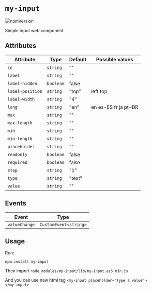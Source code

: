 # `my-input`

![npmVersion](https://img.shields.io/npm/v/my-input?color=blue&style=plastic)

Simple input web component

## Attributes

| Attribute        | Type      | Default | Possible values    |
|------------------|-----------|---------|--------------------|
| `id`             | `string`  | ""      |                    |
| `label`          | `string`  | ""      |                    |
| `label-hidden`   | `boolean` | false   |                    |
| `label-position` | `string`  | "top"   | left top           |
| `label-width`    | `string`  | "4"     |                    |
| `lang`           | `string`  | "en"    |en es-ES fr ja pt-BR|
| `max`            | `string`  | ""      |                    |
| `max-length`     | `string`  | ""      |                    |
| `min`            | `string`  | ""      |                    |
| `min-length`     | `string`  | ""      |                    |
| `placeholder`    | `string`  | ""      |                    |
| `readonly`       | `boolean` | false   |                    |
| `required`       | `boolean` | false   |                    |
| `step`           | `string`  | "1"     |                    |
| `type`           | `string`  | "text"  |                    |
| `value`          | `string`  | ""      |                    |


## Events

| Event         | Type                  |
|---------------|-----------------------|
| `valueChange` | `CustomEvent<string>` |

## Usage

Run:

    npm install my-input

Then import `node_modules/my-input/lib/my-input.es5.min.js`

And you can use new html tag `<my-input placeholder="Type a value"></my-input>`
